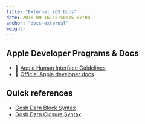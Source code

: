 ```yaml
---
title: "External iOS Docs"
date: 2018-09-16T15:58:15-07:00
anchor: "docs-external"
weight: 
---
```


## Apple Developer Programs & Docs

*  [Apple Human Interface Guidelines](https://developer.apple.com/design/human-interface-guidelines/)
*  [Official Apple developer docs](https://developer.apple.com/documentation/)

## Quick references
* [Gosh Darn Block Syntax](http://goshdarnblocksyntax.com)
* [Gosh Darn Closure Syntax](http://goshdarnclosuresyntax.com)